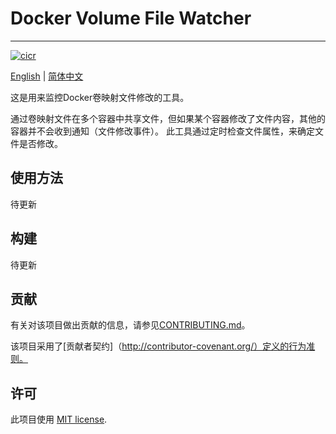 # Docker Volume File Watcher

---
[![cicr](https://github.com/Gsonovb/DockerVolumeFileWatcher/actions/workflows/build-ci-cr.yml/badge.svg)](https://github.com/Gsonovb/DockerVolumeFileWatcher/actions/workflows/build-ci-cr.yml)

[English](README.md) | [简体中文](README.zh-cn.md)



这是用来监控Docker卷映射文件修改的工具。

通过卷映射文件在多个容器中共享文件，但如果某个容器修改了文件内容，其他的容器并不会收到通知（文件修改事件）。
此工具通过定时检查文件属性，来确定文件是否修改。

## 使用方法

待更新

## 构建

待更新

<!-- 1. clone simply `git clone` this project to get started.  -->

## 贡献

有关对该项目做出贡献的信息，请参见[CONTRIBUTING.md](CONTRIBUTING.md)。

该项目采用了[贡献者契约]（http://contributor-covenant.org/）定义的行为准则。


## 许可

此项目使用 [MIT license](LICENSE).

